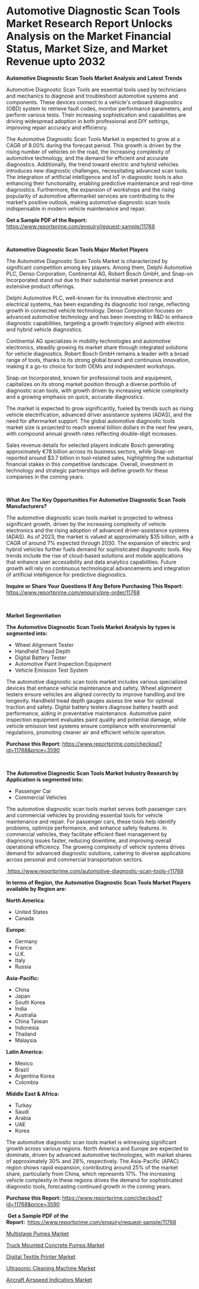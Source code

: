 <p><h1>Automotive Diagnostic Scan Tools Market Research Report Unlocks Analysis on the Market Financial Status, Market Size, and Market Revenue upto 2032</h1></p><p><strong>Automotive Diagnostic Scan Tools Market Analysis and Latest Trends</strong></p>
<p><p>Automotive Diagnostic Scan Tools are essential tools used by technicians and mechanics to diagnose and troubleshoot automotive systems and components. These devices connect to a vehicle's onboard diagnostics (OBD) system to retrieve fault codes, monitor performance parameters, and perform various tests. Their increasing sophistication and capabilities are driving widespread adoption in both professional and DIY settings, improving repair accuracy and efficiency.</p><p>The Automotive Diagnostic Scan Tools Market is expected to grow at a CAGR of 8.00% during the forecast period. This growth is driven by the rising number of vehicles on the road, the increasing complexity of automotive technology, and the demand for efficient and accurate diagnostics. Additionally, the trend toward electric and hybrid vehicles introduces new diagnostic challenges, necessitating advanced scan tools. The integration of artificial intelligence and IoT in diagnostic tools is also enhancing their functionality, enabling predictive maintenance and real-time diagnostics. Furthermore, the expansion of workshops and the rising popularity of automotive aftermarket services are contributing to the market’s positive outlook, making automotive diagnostic scan tools indispensable in modern vehicle maintenance and repair.</p></p>
<p><strong>Get a Sample PDF of the Report:&nbsp;</strong> <a href="https://www.reportprime.com/enquiry/request-sample/11768?utm_campaign=3494&utm_medium=2&utm_source=Github&utm_content=ia&utm_term=17032025&utm_id=automotive-diagnostic-scan-tools">https://www.reportprime.com/enquiry/request-sample/11768</a></p>
<p>&nbsp;</p>
<p><strong>Automotive Diagnostic Scan Tools Major Market Players</strong></p>
<p><p>The Automotive Diagnostic Scan Tools Market is characterized by significant competition among key players. Among them, Delphi Automotive PLC, Denso Corporation, Continental AG, Robert Bosch GmbH, and Snap-on Incorporated stand out due to their substantial market presence and extensive product offerings.</p><p>Delphi Automotive PLC, well-known for its innovative electronic and electrical systems, has been expanding its diagnostic tool range, reflecting growth in connected vehicle technology. Denso Corporation focuses on advanced automotive technology and has been investing in R&D to enhance diagnostic capabilities, targeting a growth trajectory aligned with electric and hybrid vehicle diagnostics.</p><p>Continental AG specializes in mobility technologies and automotive electronics, steadily growing its market share through integrated solutions for vehicle diagnostics. Robert Bosch GmbH remains a leader with a broad range of tools, thanks to its strong global brand and continuous innovation, making it a go-to choice for both OEMs and independent workshops.</p><p>Snap-on Incorporated, known for professional tools and equipment, capitalizes on its strong market position through a diverse portfolio of diagnostic scan tools, with growth driven by increasing vehicle complexity and a growing emphasis on quick, accurate diagnostics.</p><p>The market is expected to grow significantly, fueled by trends such as rising vehicle electrification, advanced driver assistance systems (ADAS), and the need for aftermarket support. The global automotive diagnostic tools market size is projected to reach several billion dollars in the next few years, with compound annual growth rates reflecting double-digit increases.</p><p>Sales revenue details for selected players indicate Bosch generating approximately €78 billion across its business sectors, while Snap-on reported around $3.7 billion in tool-related sales, highlighting the substantial financial stakes in this competitive landscape. Overall, investment in technology and strategic partnerships will define growth for these companies in the coming years.</p></p>
<p>&nbsp;</p>
<p><strong>What Are The Key Opportunities For Automotive Diagnostic Scan Tools Manufacturers?</strong></p>
<p><p>The automotive diagnostic scan tools market is projected to witness significant growth, driven by the increasing complexity of vehicle electronics and the rising adoption of advanced driver-assistance systems (ADAS). As of 2023, the market is valued at approximately $35 billion, with a CAGR of around 7% expected through 2030. The expansion of electric and hybrid vehicles further fuels demand for sophisticated diagnostic tools. Key trends include the rise of cloud-based solutions and mobile applications that enhance user accessibility and data analytics capabilities. Future growth will rely on continuous technological advancements and integration of artificial intelligence for predictive diagnostics.</p></p>
<p><strong>Inquire or Share Your Questions If Any Before Purchasing This Report:</strong> <a href="https://www.reportprime.com/enquiry/pre-order/11768?utm_campaign=3494&utm_medium=2&utm_source=Github&utm_content=ia&utm_term=17032025&utm_id=automotive-diagnostic-scan-tools">https://www.reportprime.com/enquiry/pre-order/11768</a></p>
<p>&nbsp;</p>
<p><strong>Market Segmentation</strong></p>
<p><strong>The Automotive Diagnostic Scan Tools Market Analysis by types is segmented into:</strong></p>
<p><ul><li>Wheel Alignment Tester</li><li>Handheld Tread Depth</li><li>Digital Battery Tester</li><li>Automotive Paint Inspection Equipment</li><li>Vehicle Emission Test System</li></ul></p>
<p><p>The automotive diagnostic scan tools market includes various specialized devices that enhance vehicle maintenance and safety. Wheel alignment testers ensure vehicles are aligned correctly to improve handling and tire longevity. Handheld tread depth gauges assess tire wear for optimal traction and safety. Digital battery testers diagnose battery health and performance, aiding in preventative maintenance. Automotive paint inspection equipment evaluates paint quality and potential damage, while vehicle emission test systems ensure compliance with environmental regulations, promoting cleaner air and efficient vehicle operation.</p></p>
<p><strong>Purchase this Report:&nbsp;</strong><a href="https://www.reportprime.com/checkout?id=11768&price=3590&utm_campaign=3494&utm_medium=2&utm_source=Github&utm_content=ia&utm_term=17032025&utm_id=automotive-diagnostic-scan-tools">https://www.reportprime.com/checkout?id=11768&price=3590</a></p>
<p>&nbsp;</p>
<p><strong>The Automotive Diagnostic Scan Tools Market Industry Research by Application is segmented into:</strong></p>
<p><ul><li>Passenger Car</li><li>Commercial Vehicles</li></ul></p>
<p><p>The automotive diagnostic scan tools market serves both passenger cars and commercial vehicles by providing essential tools for vehicle maintenance and repair. For passenger cars, these tools help identify problems, optimize performance, and enhance safety features. In commercial vehicles, they facilitate efficient fleet management by diagnosing issues faster, reducing downtime, and improving overall operational efficiency. The growing complexity of vehicle systems drives demand for advanced diagnostic solutions, catering to diverse applications across personal and commercial transportation sectors.</p></p>
<p><a href="https://www.reportprime.com/automotive-diagnostic-scan-tools-r11768?utm_campaign=3494&utm_medium=2&utm_source=Github&utm_content=ia&utm_term=17032025&utm_id=automotive-diagnostic-scan-tools">&nbsp;https://www.reportprime.com/automotive-diagnostic-scan-tools-r11768</a></p>
<p><strong>In terms of Region, the Automotive Diagnostic Scan Tools Market Players available by Region are:</strong></p>
<p>
    <p> <strong> North America: </strong>
        <ul>
            <li>United States</li>
            <li>Canada</li>
        </ul>
        </p> 
    <p> <strong> Europe: </strong>
        <ul>
            <li>Germany</li>
            <li>France</li>
            <li>U.K.</li>
            <li>Italy</li>
            <li>Russia</li>
        </ul>
        </p> 
    <p> <strong> Asia-Pacific: </strong>
        <ul>
            <li>China</li>
            <li>Japan</li>
            <li>South Korea</li>
            <li>India</li>
            <li>Australia</li>
            <li>China Taiwan</li>
            <li>Indonesia</li>
            <li>Thailand</li>
            <li>Malaysia</li>
        </ul>
        </p> 
    <p> <strong> Latin America: </strong>
        <ul>
            <li>Mexico</li>
            <li>Brazil</li>
            <li>Argentina Korea</li>
            <li>Colombia</li>
        </ul>
        </p> 
    <p> <strong> Middle East & Africa: </strong>
        <ul>
            <li>Turkey</li>
            <li>Saudi</li>
            <li>Arabia</li>
            <li>UAE</li>
            <li>Korea</li>
        </ul>
    </p>
    </p>
<p><p>The automotive diagnostic scan tools market is witnessing significant growth across various regions. North America and Europe are expected to dominate, driven by advanced automotive technologies, with market shares of approximately 30% and 28%, respectively. The Asia-Pacific (APAC) region shows rapid expansion, contributing around 25% of the market share, particularly from China, which represents 17%. The increasing vehicle complexity in these regions drives the demand for sophisticated diagnostic tools, forecasting continued growth in the coming years.</p></p>
<p><strong>Purchase this Report: </strong><a href="https://www.reportprime.com/checkout?id=11768&price=3590&utm_campaign=3494&utm_medium=2&utm_source=Github&utm_content=ia&utm_term=17032025&utm_id=automotive-diagnostic-scan-tools">https://www.reportprime.com/checkout?id=11768&price=3590</a></p>
<p>&nbsp;<strong>Get a Sample PDF of the Report:&nbsp;&nbsp;</strong><a href="https://www.reportprime.com/enquiry/request-sample/11768?utm_campaign=3494&utm_medium=2&utm_source=Github&utm_content=ia&utm_term=17032025&utm_id=automotive-diagnostic-scan-tools">https://www.reportprime.com/enquiry/request-sample/11768</a></p>
<p><strong></strong></p>
<p><p><a href="https://www.linkedin.com/pulse/multistage-pumps-market-trends-revenue-forecast-15-cagr-nbgjc?utm_campaign=3494&utm_medium=2&utm_source=Github&utm_content=ia&utm_term=17032025&utm_id=automotive-diagnostic-scan-tools">Multistage Pumps Market</a></p><p><a href="https://www.linkedin.com/pulse/truck-mounted-concrete-pumps-market-size-forecast-anticipated-e4qzf?utm_campaign=3494&utm_medium=2&utm_source=Github&utm_content=ia&utm_term=17032025&utm_id=automotive-diagnostic-scan-tools">Truck Mounted Concrete Pumps Market</a></p><p><a href="https://www.linkedin.com/pulse/insightful-digital-textile-printer-market-trends-growth-qgqgc?utm_campaign=3494&utm_medium=2&utm_source=Github&utm_content=ia&utm_term=17032025&utm_id=automotive-diagnostic-scan-tools">Digital Textile Printer Market</a></p><p><a href="https://www.linkedin.com/pulse/comprehensive-examination-ultrasonic-cleaning-machine-market-z2l4c?utm_campaign=3494&utm_medium=2&utm_source=Github&utm_content=ia&utm_term=17032025&utm_id=automotive-diagnostic-scan-tools">Ultrasonic Cleaning Machine Market</a></p><p><a href="https://github.com/lanuskarnajc/Market-Research-Report-List-1/blob/main/aircraft-airspeed-indicators-market.md?utm_campaign=3494&utm_medium=2&utm_source=Github&utm_content=ia&utm_term=17032025&utm_id=automotive-diagnostic-scan-tools">Aircraft Airspeed Indicators Market</a></p></p>